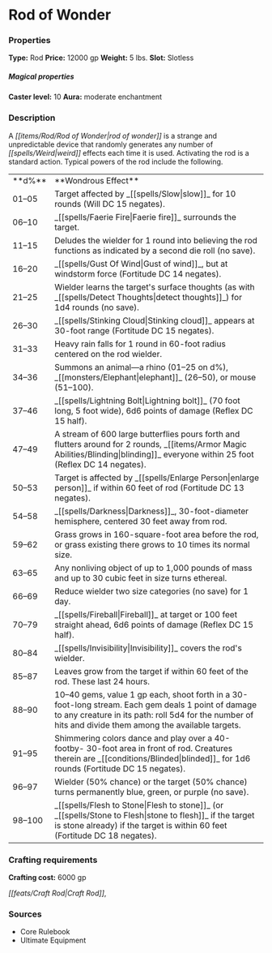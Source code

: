 ﻿---
Title: "Rod of Wonder"
Type: "Rod"
Price: "12000 gp"
Weight: "5 lbs."
Slot: "Slotless"
Caster level: "10"
Aura: "moderate enchantment"
Description: |
  "A rod of wonder is a strange and unpredictable device that randomly generates any number of weird effects each time it is used. Activating the rod is a standard action. Typical powers of the rod include the following."
Crafting cost: "6000 gp"
Sources: "['Core Rulebook', 'Ultimate Equipment']"
---

# Rod of Wonder

### Properties

**Type:** Rod **Price:** 12000 gp **Weight:** 5 lbs. **Slot:** Slotless

##### Magical properties

**Caster level:** 10 **Aura:** moderate enchantment

### Description

A _[[items/Rod/Rod of Wonder|rod of wonder]]_ is a strange and unpredictable device that randomly generates any number of _[[spells/Weird|weird]]_ effects each time it is used. Activating the rod is a standard action. Typical powers of the rod include the following.

<table><tbody><tr><td> **d%**</td><td> **Wondrous Effect**</td></tr><tr><td>01–05</td><td>Target affected by _[[spells/Slow|slow]]_ for 10 rounds (Will DC 15 negates).</td></tr><tr><td>06–10</td><td>_[[spells/Faerie Fire|Faerie fire]]_ surrounds the target.</td></tr><tr><td>11–15</td><td>Deludes the wielder for 1 round into believing the rod functions as indicated by a second die roll (no save).</td></tr><tr><td>16–20</td><td>_[[spells/Gust Of Wind|Gust of wind]]_, but at windstorm force (Fortitude DC 14 negates).</td></tr><tr><td>21–25</td><td>Wielder learns the target's surface thoughts (as with _[[spells/Detect Thoughts|detect thoughts]]_) for 1d4 rounds (no save).</td></tr><tr><td>26–30</td><td>_[[spells/Stinking Cloud|Stinking cloud]]_ appears at 30-foot range (Fortitude DC 15 negates).</td></tr><tr><td>31–33</td><td>Heavy rain falls for 1 round in 60-foot radius centered on the rod wielder.</td></tr><tr><td>34–36</td><td>Summons an animal—a rhino (01–25 on d%), _[[monsters/Elephant|elephant]]_ (26–50), or mouse (51–100).</td></tr><tr><td>37–46</td><td>_[[spells/Lightning Bolt|Lightning bolt]]_ (70 foot long, 5 foot wide), 6d6 points of damage (Reflex DC 15 half).</td></tr><tr><td>47–49</td><td>A stream of 600 large butterflies pours forth and flutters around for 2 rounds, _[[items/Armor Magic Abilities/Blinding|blinding]]_ everyone within 25 foot (Reflex DC 14 negates).</td></tr><tr><td>50–53</td><td>Target is affected by _[[spells/Enlarge Person|enlarge person]]_ if within 60 feet of rod (Fortitude DC 13 negates).</td></tr><tr><td>54–58</td><td>_[[spells/Darkness|Darkness]]_, 30-foot-diameter hemisphere, centered 30 feet away from rod.</td></tr><tr><td>59–62</td><td>Grass grows in 160-square-foot area before the rod, or grass existing there grows to 10 times its normal size.</td></tr><tr><td>63–65</td><td>Any nonliving object of up to 1,000 pounds of mass and up to 30 cubic feet in size turns ethereal.</td></tr><tr><td>66–69</td><td>Reduce wielder two size categories (no save) for 1 day.</td></tr><tr><td>70–79</td><td>_[[spells/Fireball|Fireball]]_ at target or 100 feet straight ahead, 6d6 points of damage (Reflex DC 15 half).</td></tr><tr><td>80–84</td><td>_[[spells/Invisibility|Invisibility]]_ covers the rod's wielder.</td></tr><tr><td>85–87</td><td>Leaves grow from the target if within 60 feet of the rod. These last 24 hours.</td></tr><tr><td>88–90</td><td>10–40 gems, value 1 gp each, shoot forth in a 30-foot-long stream. Each gem deals 1 point of damage to any creature in its path: roll 5d4 for the number of hits and divide them among the available targets.</td></tr><tr><td>91–95</td><td>Shimmering colors dance and play over a 40-footby- 30-foot area in front of rod. Creatures therein are _[[conditions/Blinded|blinded]]_ for 1d6 rounds (Fortitude DC 15 negates).</td></tr><tr><td>96–97</td><td>Wielder (50% chance) or the target (50% chance) turns permanently blue, green, or purple (no save).</td></tr><tr><td>98–100</td><td>_[[spells/Flesh to Stone|Flesh to stone]]_ (or _[[spells/Stone to Flesh|stone to flesh]]_ if the target is stone already) if the target is within 60 feet (Fortitude DC 18 negates).</td></tr></tbody></table>

### Crafting requirements

**Crafting cost:** 6000 gp

_[[feats/Craft Rod|Craft Rod]]_,

### Sources

* Core Rulebook
* Ultimate Equipment